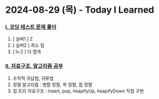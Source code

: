 # 2024-08-29 (목) - Today I Learned

### <a href="https://blingbunny.notion.site/b2a2ef1073f34127aa2903215999e9ec?pvs=4" target="_blank">Ⅰ. 코딩 테스트 문제 풀이</a>
1. [ 실버1 ] Z
2. [ 실버2 ] 최소 힙
3. [ lv.2 ] 더 맵게

### <a href="https://blingbunny.notion.site/1b217392b71742a68f4efb42d71309eb?pvs=4" target="_blank">Ⅱ. 자료구조, 알고리즘 공부</a>
1. 수학적 귀납법, 귀류법
2. 정렬 알고리즘 : 병합 정렬, 퀵 정렬, 힙 정렬 
3. 힙 트리 자료구조 : insert, pop, heapifyUp, heapifyDown 직접 구현
